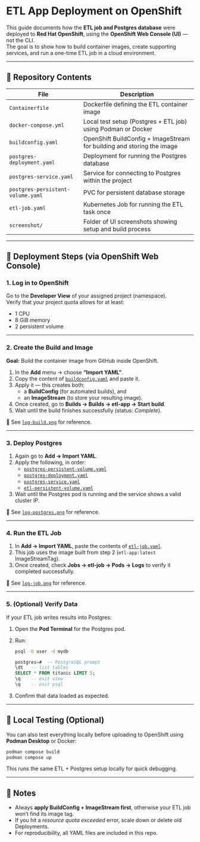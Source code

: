 # ETL App Deployment on OpenShift

This guide documents how the **ETL job and Postgres database** were deployed to **Red Hat OpenShift**, using the **OpenShift Web Console (UI)** — not the CLI.  
The goal is to show how to build container images, create supporting services, and run a one-time ETL job in a cloud environment.

---

## 🧱 Repository Contents

| File | Description |
|------|--------------|
| `Containerfile` | Dockerfile defining the ETL container image |
| `docker-compose.yml` | Local test setup (Postgres + ETL job) using Podman or Docker |
| `buildconfig.yaml` | OpenShift BuildConfig + ImageStream for building and storing the image |
| `postgres-deployment.yaml` | Deployment for running the Postgres database |
| `postgres-service.yaml` | Service for connecting to Postgres within the project |
| `postgres-persistent-volume.yaml` | PVC for persistent database storage |
| `etl-job.yaml` | Kubernetes Job for running the ETL task once |
| `screenshot/` | Folder of UI screenshots showing setup and build process |

---

## 🚀 Deployment Steps (via OpenShift Web Console)

### 1. Log in to OpenShift
Go to the **Developer View** of your assigned project (namespace).  
Verify that your project quota allows for at least:
- 1 CPU
- 8 GiB memory
- 2 persistent volume

---

### 2. Create the Build and Image
**Goal:** Build the container image from GitHub inside OpenShift.

1. In the **Add** menu → choose **“Import YAML”**.  
2. Copy the content of [`buildconfig.yaml`](./buildconfig.yaml) and paste it.  
3. Apply it — this creates both:
   - a **BuildConfig** (for automated builds), and  
   - an **ImageStream** (to store your resulting image).  
4. Once created, go to **Builds → Builds → etl-app → Start build**.  
5. Wait until the build finishes successfully (status: *Complete*).  

📸 See [`log-build.png`](./screenshot/log-build.png) for reference.

---

### 3. Deploy Postgres
1. Again go to **Add → Import YAML**.  
2. Apply the following, in order:
   - [`postgres-persistent-volume.yaml`](./postgres-persistent-volume.yaml)
   - [`postgres-deployment.yaml`](./postgres-deployment.yaml)
   - [`postgres-service.yaml`](./postgres-service.yaml)
   - [`etl-persistent-volume.yaml`](./etl-persistent-volume.yaml)
3. Wait until the Postgres pod is running and the service shows a valid cluster IP.

📸 See [`log-postgres.png`](./screenshot/log-postgres.png) for reference.

---

### 4. Run the ETL Job
1. In **Add → Import YAML**, paste the contents of [`etl-job.yaml`](./etl-job.yaml).  
2. This job uses the image built from step 2 (`etl-app:latest` ImageStreamTag).  
3. Once created, check **Jobs → etl-job → Pods → Logs** to verify it completed successfully.  

📸 See [`log-job.png`](./screenshot/log-job.png) for reference.

---

### 5. (Optional) Verify Data
If your ETL job writes results into Postgres:
1. Open the **Pod Terminal** for the Postgres pod.  
2. Run:

   ```bash 
   psql -U user -d mydb
   ```

   ```sql
   postgres=#  -- PostgreSQL prompt
   \dt   -- list tables
   SELECT * FROM titanic LIMIT 5;
   \q    -- exit view
   \q    -- exit psql
   ```
3. Confirm that data loaded as expected.

---

## 🧩 Local Testing (Optional)

You can also test everything locally before uploading to OpenShift using **Podman Desktop** or Docker:

```bash
podman compose build
podman compose up
```

This runs the same ETL + Postgres setup locally for quick debugging.

---

## 📝 Notes
- Always **apply BuildConfig + ImageStream first**, otherwise your ETL job won’t find its image tag.
- If you hit a *resource quota exceeded* error, scale down or delete old Deployments.
- For reproducibility, all YAML files are included in this repo.
